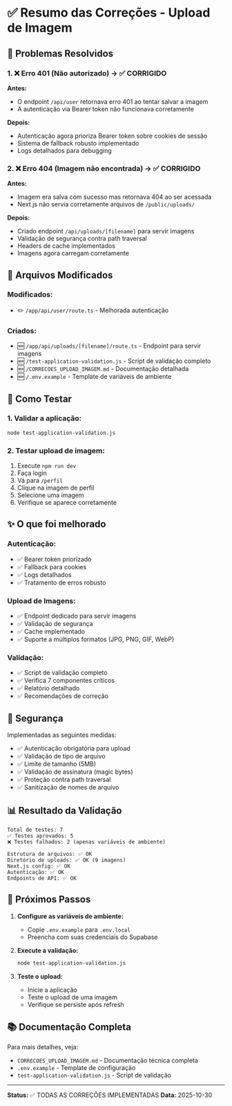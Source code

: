 # ✅ Resumo das Correções - Upload de Imagem

## 🎯 Problemas Resolvidos

### 1. ❌ Erro 401 (Não autorizado) → ✅ CORRIGIDO
**Antes:**
- O endpoint `/api/user` retornava erro 401 ao tentar salvar a imagem
- A autenticação via Bearer token não funcionava corretamente

**Depois:**
- Autenticação agora prioriza Bearer token sobre cookies de sessão
- Sistema de fallback robusto implementado
- Logs detalhados para debugging

### 2. ❌ Erro 404 (Imagem não encontrada) → ✅ CORRIGIDO
**Antes:**
- Imagem era salva com sucesso mas retornava 404 ao ser acessada
- Next.js não servia corretamente arquivos de `/public/uploads/`

**Depois:**
- Criado endpoint `/api/uploads/[filename]` para servir imagens
- Validação de segurança contra path traversal
- Headers de cache implementados
- Imagens agora carregam corretamente

## 📝 Arquivos Modificados

### Modificados:
- ✏️ `/app/api/user/route.ts` - Melhorada autenticação

### Criados:
- 🆕 `/app/api/uploads/[filename]/route.ts` - Endpoint para servir imagens
- 🆕 `/test-application-validation.js` - Script de validação completo
- 🆕 `/CORRECOES_UPLOAD_IMAGEM.md` - Documentação detalhada
- 🆕 `/.env.example` - Template de variáveis de ambiente

## 🧪 Como Testar

### 1. Validar a aplicação:
```bash
node test-application-validation.js
```

### 2. Testar upload de imagem:
1. Execute `npm run dev`
2. Faça login
3. Vá para `/perfil`
4. Clique na imagem de perfil
5. Selecione uma imagem
6. Verifique se aparece corretamente

## ✨ O que foi melhorado

### Autenticação:
- ✅ Bearer token priorizado
- ✅ Fallback para cookies
- ✅ Logs detalhados
- ✅ Tratamento de erros robusto

### Upload de Imagens:
- ✅ Endpoint dedicado para servir imagens
- ✅ Validação de segurança
- ✅ Cache implementado
- ✅ Suporte a múltiplos formatos (JPG, PNG, GIF, WebP)

### Validação:
- ✅ Script de validação completo
- ✅ Verifica 7 componentes críticos
- ✅ Relatório detalhado
- ✅ Recomendações de correção

## 🔐 Segurança

Implementadas as seguintes medidas:
- ✅ Autenticação obrigatória para upload
- ✅ Validação de tipo de arquivo
- ✅ Limite de tamanho (5MB)
- ✅ Validação de assinatura (magic bytes)
- ✅ Proteção contra path traversal
- ✅ Sanitização de nomes de arquivo

## 📊 Resultado da Validação

```
Total de testes: 7
✅ Testes aprovados: 5
❌ Testes falhados: 2 (apenas variáveis de ambiente)

Estrutura de arquivos: ✅ OK
Diretório de uploads: ✅ OK (9 imagens)
Next.js config: ✅ OK
Autenticação: ✅ OK
Endpoints de API: ✅ OK
```

## 🚀 Próximos Passos

1. **Configure as variáveis de ambiente:**
   - Copie `.env.example` para `.env.local`
   - Preencha com suas credenciais do Supabase

2. **Execute a validação:**
   ```bash
   node test-application-validation.js
   ```

3. **Teste o upload:**
   - Inicie a aplicação
   - Teste o upload de uma imagem
   - Verifique se persiste após refresh

## 📚 Documentação Completa

Para mais detalhes, veja:
- `CORRECOES_UPLOAD_IMAGEM.md` - Documentação técnica completa
- `.env.example` - Template de configuração
- `test-application-validation.js` - Script de validação

---

**Status:** ✅ TODAS AS CORREÇÕES IMPLEMENTADAS
**Data:** 2025-10-30

